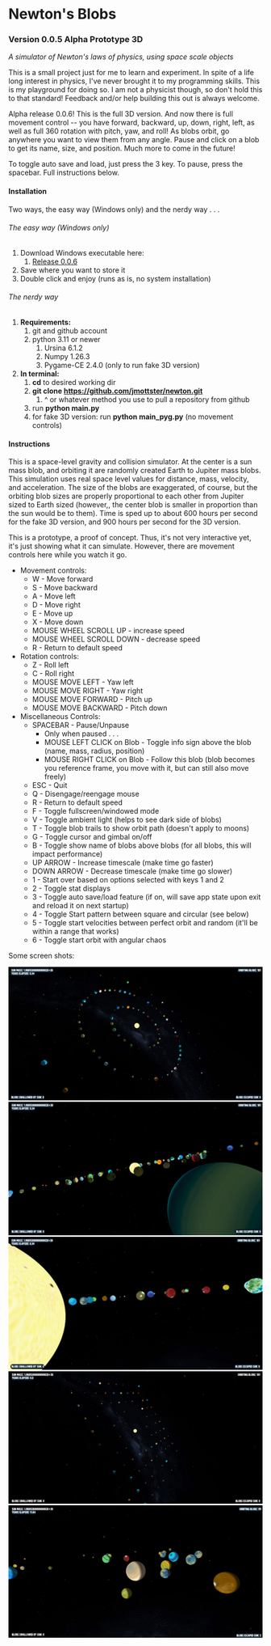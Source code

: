 # Newton's Blobs

### Version 0.0.5 Alpha Prototype 3D

*A simulator of Newton's laws of physics, using space scale objects*

This is a small project just for me to learn and experiment. In spite of a life long interest in physics, I've never brought it to my programming skills. This is my playground for doing so. I am not a physicist though, so don't hold this to that standard! Feedback and/or help building this out is always welcome.

Alpha release 0.0.6! This is the full 3D version. And now there is full movement control -- you have forward, backward, up, down, right, left, as well as full 360 rotation with pitch, yaw, and roll! As blobs orbit, go anywhere you want to view them from any angle. Pause and click on a blob to get its name, size, and position. Much more to come in the future!

To toggle auto save and load, just press the 3 key. To pause, press the spacebar. Full instructions below.

#### Installation

Two ways, the easy way (Windows only) and the nerdy way . . .

###### The easy way (Windows only)

1. Download Windows executable here:
   1. [Release 0.0.6](https://github.com/jmottster/newton/releases/download/Release%2Fv0.0.6/newton3D.exe)
2. Save where you want to store it
3. Double click and enjoy (runs as is, no system installation)

###### The nerdy way

1. **Requirements:**
   1. git and github account
   2. python 3.11 or newer
      1. Ursina 6.1.2
      2. Numpy 1.26.3
      3. Pygame-CE 2.4.0 (only to run fake 3D version)
2. **In terminal:**
   1. **cd** to desired working dir
   2. **git clone https://github.com/jmottster/newton.git**
      1. ^ or whatever method you use to pull a repository from github
   3. run **python main.py**
   4. for fake 3D version: run **python main_pyg.py** (no movement controls)

#### Instructions

This is a space-level gravity and collision simulator. At the center is a sun mass blob, and orbiting it are randomly created Earth to Jupiter mass blobs. This simulation uses real space level values for distance, mass, velocity, and acceleration. The size of the blobs are exaggerated, of course, but the orbiting blob sizes are properly proportional to each other from Jupiter sized to Earth sized (however,, the center blob is smaller in proportion than the sun would be to them). Time is sped up to about 600 hours per second for the fake 3D version, and 900 hours per second for the 3D version.

This is a prototype, a proof of concept. Thus, it's not very interactive yet, it's just showing what it can simulate. However, there are movement controls here while you watch it go.

* Movement controls:
  * W - Move forward
  * S - Move backward
  * A - Move left
  * D - Move right
  * E - Move up
  * X - Move down
  * MOUSE WHEEL SCROLL UP - increase speed
  * MOUSE WHEEL SCROLL DOWN - decrease speed
  * R - Return to default speed
* Rotation controls:
  * Z - Roll left
  * C - Roll right
  * MOUSE MOVE LEFT - Yaw left
  * MOUSE MOVE RIGHT - Yaw right
  * MOUSE MOVE FORWARD - Pitch up
  * MOUSE MOVE BACKWARD - Pitch down
* Miscellaneous Controls:
  * SPACEBAR - Pause/Unpause
    * Only when paused . . .
    * MOUSE LEFT CLICK on Blob - Toggle info sign above the blob (name, mass, radius, position)
    * MOUSE RIGHT CLICK on Blob - Follow this blob (blob becomes you reference frame, you move with it, but can still also move freely)
  * ESC - Quit
  * Q - Disengage/reengage mouse
  * R - Return to default speed
  * F - Toggle fullscreen/windowed mode
  * V - Toggle ambient light (helps to see dark side of blobs)
  * T - Toggle blob trails to show orbit path (doesn't apply to moons)
  * G - Toggle cursor and gimbal on/off
  * B - Toggle show name of blobs above blobs (for all blobs, this will impact performance)
  * UP ARROW - Increase timescale (make time go faster)
  * DOWN ARROW - Decrease timescale (make time go slower)
  * 1 - Start over based on options selected with keys 1 and 2
  * 2 - Toggle stat displays
  * 3 - Toggle auto save/load feature (if on, will save app state upon exit and reload it on next startup)
  * 4 - Toggle Start pattern between square and circular (see below)
  * 5 - Toggle start velocities between perfect orbit and random (it'll be within a range that works)
  * 6 - Toggle start orbit with angular chaos

Some screen shots:

<img src="./resources/screen_shot009.png"/>

<img src="./resources/screen_shot010.png"/>

<img src="./resources/screen_shot011.png"/>

<img src="./resources/screen_shot012.png"/>

<img src="./resources/screen_shot013.png"/>
